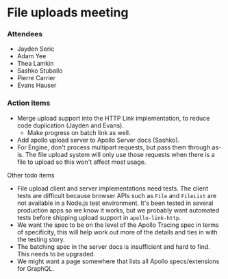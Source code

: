 # File uploads meeting

### Attendees

- Jayden Seric
- Adam Yee
- Thea Lamkin
- Sashko Stubailo
- Pierre Carrier
- Evans Hauser

### Action items

- Merge upload support into the HTTP Link implementation, to reduce code duplication (Jayden and Evans).
  - Make progress on batch link as well.
- Add apollo upload server to Apollo Server docs (Sashko).
- For Engine, don't process multipart requests, but pass them through as-is. The file upload system will only use those requests when there is a file to upload so this won't affect most usage.

Other todo items

- File upload client and server implementations need tests. The client tests are difficult because browser APIs such as `File` and `FileList` are not available in a Node.js test environment. It's been tested in several production apps so we know it works, but we probably want automated tests before shipping upload support in `apollo-link-http`.
- We want the spec to be on the level of the Apollo Tracing spec in terms of specificity, this will help work out more of the details and ties in with the testing story.
- The batching spec in the server docs is insufficient and hard to find. This needs to be upgraded.
- We might want a page somewhere that lists all Apollo specs/extensions for GraphQL.
